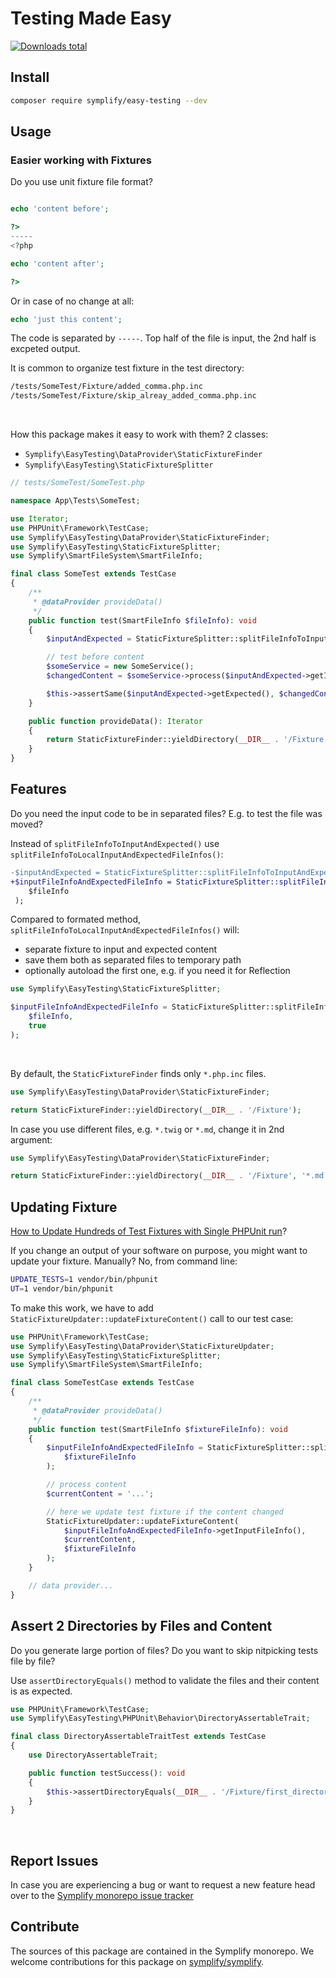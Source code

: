# Testing Made Easy

[![Downloads total](https://img.shields.io/packagist/dt/symplify/easy-testing.svg?style=flat-square)](https://packagist.org/packages/symplify/easy-testing/stats)

## Install

```bash
composer require symplify/easy-testing --dev
```

## Usage

### Easier working with Fixtures

Do you use unit fixture file format?

```php

echo 'content before';

?>
-----
<?php

echo 'content after';

?>
```

Or in case of no change at all:

```php
echo 'just this content';
```

The code is separated by `-----`. Top half of the file is input, the 2nd half is excpeted output.

It is common to organize test fixture in the test directory:

```bash
/tests/SomeTest/Fixture/added_comma.php.inc
/tests/SomeTest/Fixture/skip_alreay_added_comma.php.inc
```

<br>

How this package makes it easy to work with them? 2 classes:

- `Symplify\EasyTesting\DataProvider\StaticFixtureFinder`
- `Symplify\EasyTesting\StaticFixtureSplitter`

```php
// tests/SomeTest/SomeTest.php

namespace App\Tests\SomeTest;

use Iterator;
use PHPUnit\Framework\TestCase;
use Symplify\EasyTesting\DataProvider\StaticFixtureFinder;
use Symplify\EasyTesting\StaticFixtureSplitter;
use Symplify\SmartFileSystem\SmartFileInfo;

final class SomeTest extends TestCase
{
    /**
     * @dataProvider provideData()
     */
    public function test(SmartFileInfo $fileInfo): void
    {
        $inputAndExpected = StaticFixtureSplitter::splitFileInfoToInputAndExpected($fileInfo);

        // test before content
        $someService = new SomeService();
        $changedContent = $someService->process($inputAndExpected->getInput());

        $this->assertSame($inputAndExpected->getExpected(), $changedContent);
    }

    public function provideData(): Iterator
    {
        return StaticFixtureFinder::yieldDirectory(__DIR__ . '/Fixture');
    }
}
```

## Features

Do you need the input code to be in separated files? E.g. to test the file was moved?

Instead of `splitFileInfoToInputAndExpected()` use `splitFileInfoToLocalInputAndExpectedFileInfos()`:

```diff
-$inputAndExpected = StaticFixtureSplitter::splitFileInfoToInputAndExpected(
+$inputFileInfoAndExpectedFileInfo = StaticFixtureSplitter::splitFileInfoToLocalInputAndExpectedFileInfos(
    $fileInfo
 );
```

Compared to formated method, `splitFileInfoToLocalInputAndExpectedFileInfos()` will:

- separate fixture to input and expected content
- save them both as separated files to temporary path
- optionally autoload the first one, e.g. if you need it for Reflection

```php
use Symplify\EasyTesting\StaticFixtureSplitter;

$inputFileInfoAndExpectedFileInfo = StaticFixtureSplitter::splitFileInfoToLocalInputAndExpectedFileInfos(
    $fileInfo,
    true
);
```

<br>

By default, the `StaticFixtureFinder` finds only `*.php.inc` files.

```php
use Symplify\EasyTesting\DataProvider\StaticFixtureFinder;

return StaticFixtureFinder::yieldDirectory(__DIR__ . '/Fixture');
```

In case you use different files, e.g. `*.twig` or `*.md`, change it in 2nd argument:

```php
use Symplify\EasyTesting\DataProvider\StaticFixtureFinder;

return StaticFixtureFinder::yieldDirectory(__DIR__ . '/Fixture', '*.md');
```

## Updating Fixture

[How to Update Hundreds of Test Fixtures with Single PHPUnit run](https://tomasvotruba.com/blog/2020/07/20/how-to-update-hundreds-of-test-fixtures-with-single-phpunit-run/)?

If you change an output of your software on purpose, you might want to update your fixture. Manually? No, from command line:

```bash
UPDATE_TESTS=1 vendor/bin/phpunit
UT=1 vendor/bin/phpunit
```

To make this work, we have to add `StaticFixtureUpdater::updateFixtureContent()` call to our test case:

```php
use PHPUnit\Framework\TestCase;
use Symplify\EasyTesting\DataProvider\StaticFixtureUpdater;
use Symplify\EasyTesting\StaticFixtureSplitter;
use Symplify\SmartFileSystem\SmartFileInfo;

final class SomeTestCase extends TestCase
{
    /**
     * @dataProvider provideData()
     */
    public function test(SmartFileInfo $fixtureFileInfo): void
    {
        $inputFileInfoAndExpectedFileInfo = StaticFixtureSplitter::splitFileInfoToLocalInputAndExpectedFileInfos(
            $fixtureFileInfo
        );

        // process content
        $currentContent = '...';

        // here we update test fixture if the content changed
        StaticFixtureUpdater::updateFixtureContent(
            $inputFileInfoAndExpectedFileInfo->getInputFileInfo(),
            $currentContent,
            $fixtureFileInfo
        );
    }

    // data provider...
}
```

## Assert 2 Directories by Files and Content

Do you generate large portion of files? Do you want to skip nitpicking tests file by file?

Use `assertDirectoryEquals()` method to validate the files and their content is as expected.

```php
use PHPUnit\Framework\TestCase;
use Symplify\EasyTesting\PHPUnit\Behavior\DirectoryAssertableTrait;

final class DirectoryAssertableTraitTest extends TestCase
{
    use DirectoryAssertableTrait;

    public function testSuccess(): void
    {
        $this->assertDirectoryEquals(__DIR__ . '/Fixture/first_directory', __DIR__ . '/Fixture/second_directory');
    }
}
```

<br>

## Report Issues

In case you are experiencing a bug or want to request a new feature head over to the [Symplify monorepo issue tracker](https://github.com/symplify/symplify/issues)

## Contribute

The sources of this package are contained in the Symplify monorepo. We welcome contributions for this package on [symplify/symplify](https://github.com/symplify/symplify).
